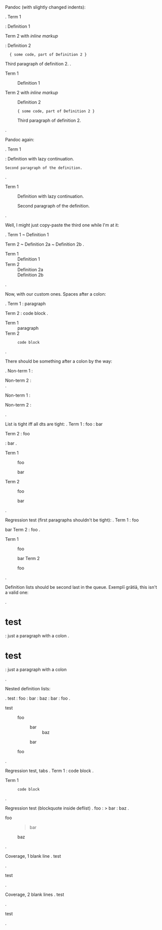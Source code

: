 
Pandoc (with slightly changed indents):

.
Term 1

: Definition 1

Term 2 with *inline markup*

: Definition 2

      { some code, part of Definition 2 }

  Third paragraph of definition 2.
.
<dl>
<dt>Term 1</dt>
<dd>
<p>Definition 1</p>
</dd>
<dt>Term 2 with <em>inline markup</em></dt>
<dd>
<p>Definition 2</p>
<pre><code>{ some code, part of Definition 2 }
</code></pre>
<p>Third paragraph of definition 2.</p>
</dd>
</dl>
.

Pandoc again:

.
Term 1

:   Definition
with lazy continuation.

    Second paragraph of the definition.
.
<dl>
<dt>Term 1</dt>
<dd>
<p>Definition
with lazy continuation.</p>
<p>Second paragraph of the definition.</p>
</dd>
</dl>
.

Well, I might just copy-paste the third one while I'm at it:

.
Term 1
  ~ Definition 1

Term 2
  ~ Definition 2a
  ~ Definition 2b
.
<dl>
<dt>Term 1</dt>
<dd>Definition 1</dd>
<dt>Term 2</dt>
<dd>Definition 2a</dd>
<dd>Definition 2b</dd>
</dl>
.

Now, with our custom ones. Spaces after a colon:

.
Term 1
  :    paragraph

Term 2
  :     code block
.
<dl>
<dt>Term 1</dt>
<dd>paragraph</dd>
<dt>Term 2</dt>
<dd>
<pre><code>code block
</code></pre>
</dd>
</dl>
.

There should be something after a colon by the way:

.
Non-term 1
  :

Non-term 2
  :   
.
<p>Non-term 1
:</p>
<p>Non-term 2
:</p>
.


List is tight iff all dts are tight:
.
Term 1
: foo
: bar

Term 2
: foo

: bar
.
<dl>
<dt>Term 1</dt>
<dd>
<p>foo</p>
</dd>
<dd>
<p>bar</p>
</dd>
<dt>Term 2</dt>
<dd>
<p>foo</p>
</dd>
<dd>
<p>bar</p>
</dd>
</dl>
.


Regression test (first paragraphs shouldn't be tight):
.
Term 1
: foo

  bar
Term 2
: foo
.
<dl>
<dt>Term 1</dt>
<dd>
<p>foo</p>
<p>bar
Term 2</p>
</dd>
<dd>
<p>foo</p>
</dd>
</dl>
.

Definition lists should be second last in the queue. Exemplī grātiā, this isn't a valid one:

.
# test
  : just a paragraph with a colon
.
<h1>test</h1>
<p>: just a paragraph with a colon</p>
.

Nested definition lists:

.
test
  : foo
      : bar
          : baz
      : bar
  : foo
.
<dl>
<dt>test</dt>
<dd>
<dl>
<dt>foo</dt>
<dd>
<dl>
<dt>bar</dt>
<dd>baz</dd>
</dl>
</dd>
<dd>bar</dd>
</dl>
</dd>
<dd>foo</dd>
</dl>
.


Regression test, tabs
.
Term 1
  :		code block
.
<dl>
<dt>Term 1</dt>
<dd>
<pre><code>code block
</code></pre>
</dd>
</dl>
.


Regression test (blockquote inside deflist)
.
foo
: > bar
: baz
.
<dl>
<dt>foo</dt>
<dd>
<blockquote>
<p>bar</p>
</blockquote>
</dd>
<dd>baz</dd>
</dl>
.


Coverage, 1 blank line
.
test

.
<p>test</p>
.


Coverage, 2 blank lines
.
test


.
<p>test</p>
.
